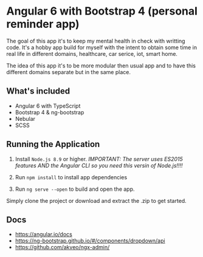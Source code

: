 # Angular 6 with Bootstrap 4 (personal reminder app)

The goal of this app it's to keep my mental health in check with writting code.
It's a hobby app build for myself with the intent to obtain some time in real life 
in different domains, healthcare, car serice, iot, smart home.

The idea of this app it's to be more modular then usual app and to have this different domains 
separate but in the same place.

## What's included

* Angular 6 with TypeScript
* Bootstrap 4 & ng-bootstrap
* Nebular
* SCSS

## Running the Application

1. Install `Node.js 8.9` or higher. *IMPORTANT: The server uses ES2015 features AND the Angular CLI so you need this versin of Node.js!!!!*

1. Run `npm install` to install app dependencies

1. Run `ng serve --open` to build and open the app.

Simply clone the project or download and extract the .zip to get started. 

## Docs

* https://angular.io/docs
* https://ng-bootstrap.github.io/#/components/dropdown/api
* https://github.com/akveo/ngx-admin/
